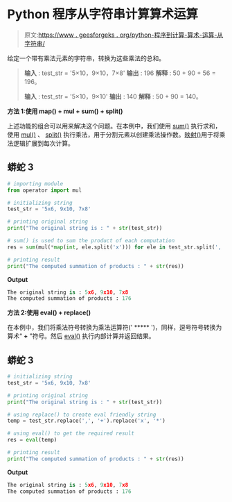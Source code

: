 # Python 程序从字符串计算算术运算

> 原文:[https://www . geesforgeks . org/python-程序到计算-算术-运算-从字符串/](https://www.geeksforgeeks.org/python-program-to-compute-arithmetic-operation-from-string/)

给定一个带有乘法元素的字符串，转换为这些乘法的总和。

> **输入** : test_str = '5×10，9×10，7×8'
> **输出** : 196
> **解释** : 50 + 90 + 56 = 196。
> 
> **输入** : test_str = '5×10，9×10'
> **输出** : 140
> **解释** : 50 + 90 = 140。

**方法 1:使用 map() + mul + sum() + split()**

上述功能的组合可以用来解决这个问题。在本例中，我们使用 [sum()](https://www.geeksforgeeks.org/sum-function-python/) 执行求和，使用 [mul()](https://www.geeksforgeeks.org/python-sympy-mul-method/#:~:text=Mul()%20method,-Last%20Updated%3A%2011&text=With%20the%20help%20of%20sympy,can%20form%20a%20mathematical%20expression.&text=Return%20%3A%20Return%20the%20product%20of%20two%20variables.) 、 [split()](https://www.geeksforgeeks.org/python-string-split/#:~:text=split()%20method%20returns%20a,string%20by%20the%20specified%20separator.&text=Parameters%20%3A,splits%20at%20this%20specified%20separator.) 执行乘法，用于分割元素以创建乘法操作数。[映射()](https://www.geeksforgeeks.org/python-map-function/)用于将乘法逻辑扩展到每次计算。

## 蟒蛇 3

```py
# importing module
from operator import mul

# initializing string
test_str = '5x6, 9x10, 7x8'

# printing original string
print("The original string is : " + str(test_str))

# sum() is used to sum the product of each computation
res = sum(mul(*map(int, ele.split('x'))) for ele in test_str.split(', '))

# printing result
print("The computed summation of products : " + str(res))
```

**Output**

```py
The original string is : 5x6, 9x10, 7x8
The computed summation of products : 176

```

**方法 2:使用 eval() + replace()**

在本例中，我们将乘法符号转换为乘法运算符(' ***** ')，同样，逗号符号转换为算术“ **+** ”符号。然后 [eval()](https://www.geeksforgeeks.org/eval-in-python/) 执行内部计算并返回结果。

## 蟒蛇 3

```py
# initializing string
test_str = '5x6, 9x10, 7x8'

# printing original string
print("The original string is : " + str(test_str))

# using replace() to create eval friendly string
temp = test_str.replace(',', '+').replace('x', '*')

# using eval() to get the required result
res = eval(temp)

# printing result
print("The computed summation of products : " + str(res))
```

**Output**

```py
The original string is : 5x6, 9x10, 7x8
The computed summation of products : 176

```